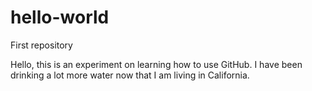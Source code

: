 # hello-world
First repository

Hello, this is an experiment on learning how to use GitHub.
I have been drinking a lot more water now that I am living in California.
